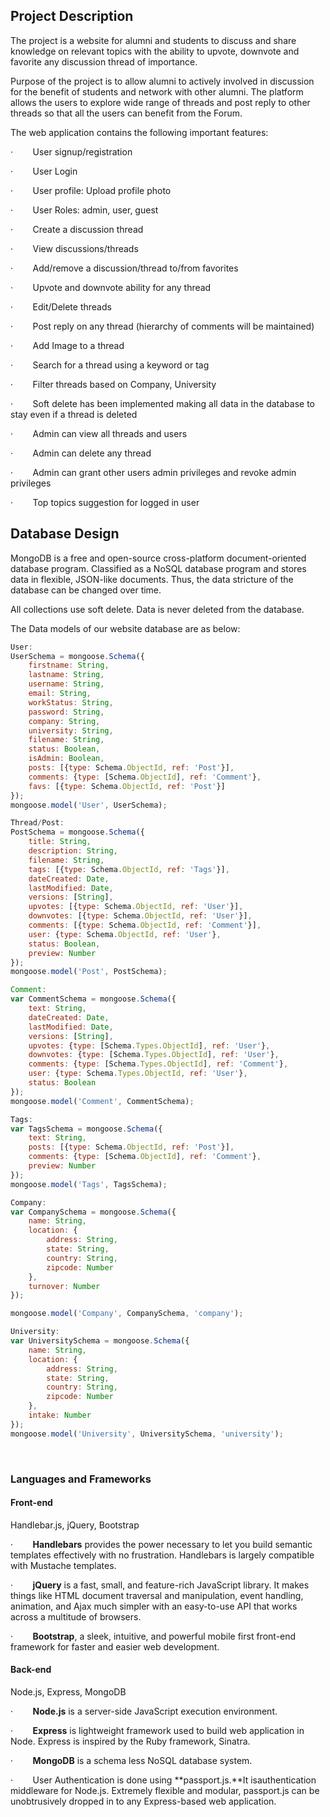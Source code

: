 ## Project Description

The project is a website for alumni
and students to discuss and share knowledge on relevant topics with the ability
to upvote, downvote and favorite any discussion thread of importance.

Purpose of the project is to
allow alumni to actively involved in discussion for the benefit of students and
network with other alumni. The platform allows the users to explore wide range
of threads and post reply to other threads so that all the users can benefit
from the Forum.

The web application contains the
following important features:

·       
User signup/registration

·       
User Login

·       
User profile: Upload profile photo

·       
User Roles: admin, user, guest

·       
Create a discussion thread

·       
View discussions/threads

·       
Add/remove a discussion/thread to/from favorites

·       
Upvote and downvote ability for any thread

·       
Edit/Delete threads

·       
Post reply on any thread (hierarchy of comments
will be maintained)

·       
Add Image to a thread

·       
Search for a thread using a keyword or tag

·       
Filter threads based on Company, University

·       
Soft delete has been implemented making all data
in the database to stay even if a thread is deleted

·       
Admin can view all threads and users

·       
Admin can delete any thread

·       
Admin can grant other users admin privileges and
revoke admin privileges

·       
Top topics suggestion for logged in user

## Database Design

MongoDB is a free and open-source
cross-platform document-oriented database program. Classified as a NoSQL
database program and stores data in flexible, JSON-like documents. Thus, the
data stricture of the database can be changed over time. 

All collections use soft delete.
Data is never deleted from the database.

The Data models of our website
database are as below:

```js
User:
UserSchema = mongoose.Schema({
    firstname: String,
    lastname: String,
    username: String,
    email: String,
    workStatus: String,
    password: String,
    company: String,
    university: String,
    filename: String,
    status: Boolean,
    isAdmin: Boolean,
    posts: [{type: Schema.ObjectId, ref: 'Post'}],
    comments: {type: [Schema.ObjectId], ref: 'Comment'},
    favs: [{type: Schema.ObjectId, ref: 'Post'}]
});
mongoose.model('User', UserSchema);

```
```js
Thread/Post:
PostSchema = mongoose.Schema({
    title: String,
    description: String,
    filename: String,
    tags: [{type: Schema.ObjectId, ref: 'Tags'}],
    dateCreated: Date,
    lastModified: Date,
    versions: [String],
    upvotes: [{type: Schema.ObjectId, ref: 'User'}],
    downvotes: [{type: Schema.ObjectId, ref: 'User'}],
    comments: [{type: Schema.ObjectId, ref: 'Comment'}],
    user: {type: Schema.ObjectId, ref: 'User'},
    status: Boolean,
    preview: Number
});
mongoose.model('Post', PostSchema);

```
```js
Comment:
var CommentSchema = mongoose.Schema({
    text: String,
    dateCreated: Date,
    lastModified: Date,
    versions: [String],
    upvotes: {type: [Schema.Types.ObjectId], ref: 'User'},
    downvotes: {type: [Schema.Types.ObjectId], ref: 'User'},
    comments: {type: [Schema.Types.ObjectId], ref: 'Comment'},
    user: {type: Schema.Types.ObjectId, ref: 'User'},
    status: Boolean
});
mongoose.model('Comment', CommentSchema);

```
```js
Tags:
var TagsSchema = mongoose.Schema({
    text: String,
    posts: [{type: Schema.ObjectId, ref: 'Post'}],
    comments: {type: [Schema.ObjectId], ref: 'Comment'},
    preview: Number
});
mongoose.model('Tags', TagsSchema);

```
```js
Company:
var CompanySchema = mongoose.Schema({
    name: String,
    location: {
        address: String,
        state: String,
        country: String,
        zipcode: Number
    },
    turnover: Number
});

mongoose.model('Company', CompanySchema, 'company');

```
```js
University:
var UniversitySchema = mongoose.Schema({
    name: String,
    location: {
        address: String,
        state: String,
        country: String,
        zipcode: Number
    },
    intake: Number
});
mongoose.model('University', UniversitySchema, 'university');

```

 

### Languages and Frameworks

#### Front-end

Handlebar.js, jQuery, Bootstrap

·       
**Handlebars** provides the power necessary to let you build semantic templates effectively with no
frustration. Handlebars is largely compatible with Mustache templates.

·       
**jQuery** is a fast, small, and feature-rich
JavaScript library. It makes things like HTML document traversal and
manipulation, event handling, animation, and Ajax much simpler with an
easy-to-use API that works across a multitude of browsers.

·       
**Bootstrap**, a sleek, intuitive, and powerful mobile
first front-end framework for faster and easier web development.

#### Back-end

Node.js, Express, MongoDB

·       
**Node.js**
is a server-side JavaScript execution environment. 

·       
**Express**
is lightweight framework used to build web application in Node. Express is
inspired by the Ruby framework, Sinatra. 

·       
**MongoDB**
is a schema less NoSQL database system. 

·       
User Authentication is done using **passport.js.**It isauthentication middleware for Node.js. Extremely flexible and
modular, passport.js can be unobtrusively dropped in to any Express-based web
application.
